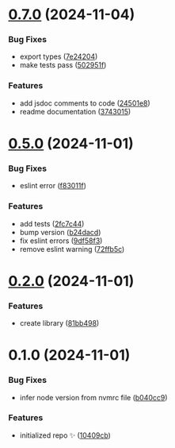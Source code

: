 # [0.7.0](https://github.com/arnaugomez/easy-constructor/compare/0.5.0...0.7.0) (2024-11-04)

### Bug Fixes

- export types ([7e24204](https://github.com/arnaugomez/easy-constructor/commit/7e2420424f7a5537625e1b9aa79213537dca02e8))
- make tests pass ([502951f](https://github.com/arnaugomez/easy-constructor/commit/502951f0298c794f1b9027f3fc28f2040dc0b0f5))

### Features

- add jsdoc comments to code ([24501e8](https://github.com/arnaugomez/easy-constructor/commit/24501e849685f05950ad4611f5d3f5c3aadd5817))
- readme documentation ([3743015](https://github.com/arnaugomez/easy-constructor/commit/374301535393bf95e766bd2dbed62e3fae15c526))

# [0.5.0](https://github.com/arnaugomez/easy-constructor/compare/0.2.0...0.5.0) (2024-11-01)

### Bug Fixes

- eslint error ([f83011f](https://github.com/arnaugomez/easy-constructor/commit/f83011ff2725bf987b7c93f5cddad0a309cb767f))

### Features

- add tests ([2fc7c44](https://github.com/arnaugomez/easy-constructor/commit/2fc7c446519555ce9c05a542d25a34e32c445136))
- bump version ([b24dacd](https://github.com/arnaugomez/easy-constructor/commit/b24dacdd60a2ee8b462481d79bd1e86188dcb916))
- fix eslint errors ([9df58f3](https://github.com/arnaugomez/easy-constructor/commit/9df58f314d6999472dbe7476477c036e999ba78f))
- remove eslint warning ([72ffb5c](https://github.com/arnaugomez/easy-constructor/commit/72ffb5cd25a5b6305af6ed76243fd1167f8b19a5))

# [0.2.0](https://github.com/arnaugomez/easy-constructor/compare/0.1.0...0.2.0) (2024-11-01)

### Features

- create library ([81bb498](https://github.com/arnaugomez/easy-constructor/commit/81bb498fa5b6c9e7ee6cbd003b62232eb909a0f1))

# 0.1.0 (2024-11-01)

### Bug Fixes

- infer node version from nvmrc file ([b040cc9](https://github.com/arnaugomez/easy-constructor/commit/b040cc963d1e68928cbadb81bf8a4a91bef1c324))

### Features

- initialized repo ✨ ([10409cb](https://github.com/arnaugomez/easy-constructor/commit/10409cb7f54aa2993d0fc8f066875467497723a3))
